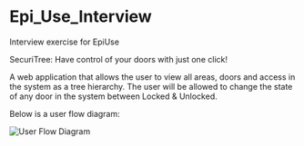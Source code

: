 # Epi_Use_Interview
Interview exercise for EpiUse

SecuriTree: Have control of your doors with just one click!

A web application that allows the user to view all areas, doors and access in the system as a tree hierarchy.
The user will be allowed to change the state of any door in the system between Locked & Unlocked.

Below is a user flow diagram:

![User Flow Diagram](https://user-images.githubusercontent.com/88579286/166656937-16929977-9400-41ea-a88e-ee2900f5ccf0.png)
